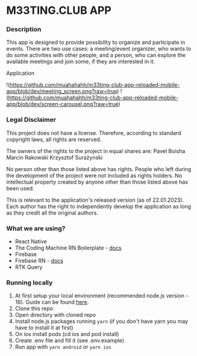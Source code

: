 # M33TING.CLUB APP

### Description
This app is designed to provide possibility to organize and participate in events. There are two use cases: a meeting/event organizer, who wants to do some activities with other people, and a person, who can explore the available meetings and join some, if they are interested in it.

Application

!(https://github.com/muahahahh/m33ting-club-app-reloaded-mobile-app/blob/dev/meeting_screen.png?raw=true) !(https://github.com/muahahahh/m33ting-club-app-reloaded-mobile-app/blob/dev/screen-carousel.png?raw=true)


### Legal Disclaimer

This project does not have a license. Therefore, according to standard copyright laws, all rights are reserved.

The owners of the rights to the project in equal shares are:
Pavel Boisha
Marcin Rakowski
Krzysztof Surażynski

No person other than those listed above has rights. People who left during the development of the project were not included as rights holders. No intellectual property created by anyone other than those listed above has been used.

This is relevant to the application's released version (as of 22.01.2023). Each author has the right to independently develop the application as long as they credit all the original authors.

### What we are using?

* React Native
* The Coding Machine RN Boilerplate - [docs](https://github.com/thecodingmachine/react-native-boilerplate)
* Firebase
* Firebase RN - [docs](https://rnfirebase.io/)
* RTK Query

### Running locally

1. At first setup your local environment (recommended node.js version - 16). Guide can be found [here](https://reactnative.dev/docs/environment-setup).
2. Clone this repo
3. Open directory with cloned repo
4. Install node.js packages running `yarn` (if you don't have yarn you may have to install it at first)
5. On ios install pods (cd ios and pod install)
6. Create .env file and fill it (see .env.example)
5. Run app with `yarn android` or `yarn ios`


